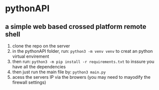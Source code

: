 # pythonAPI
## a simple web based crossed platform remote shell
1. clone the repo on the server 
2. in the pythonAPI folder, run: 
`python3 -m venv venv`
to creat an python virtual envirement
3. then run:
`python3 -m pip install -r requirements.txt`
to inssure you have all the dependencies
4. then just run the main file by:
`python3 main.py`
5. acess the servers IP via the browers (you may need to mayodify the firewall settings)
  
  
